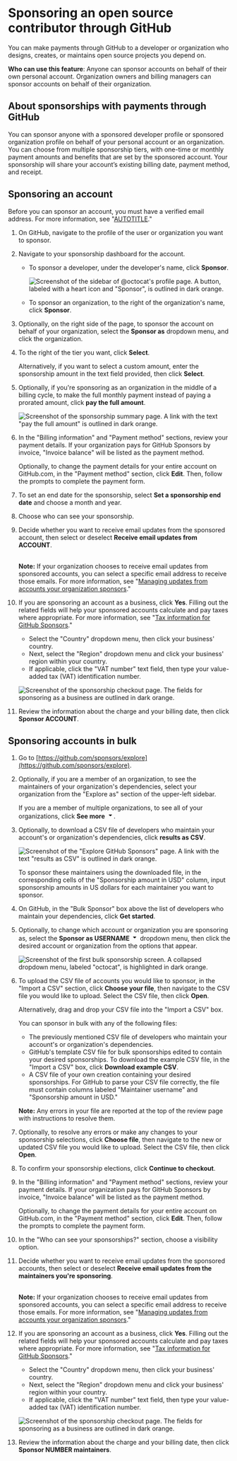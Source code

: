 # Sponsoring an open source contributor through GitHub

You can make payments through GitHub to a developer or organization who designs, creates, or maintains open source projects you depend on.

**Who can use this feature**: Anyone can sponsor accounts on behalf of their own personal account. Organization owners and billing managers can sponsor accounts on behalf of their organization.

## About sponsorships with payments through GitHub

You can sponsor anyone with a sponsored developer profile or sponsored organization profile on behalf of your personal account or an organization. You can choose from multiple sponsorship tiers, with one-time or monthly payment amounts and benefits that are set by the sponsored account. Your sponsorship will share your account’s existing billing date, payment method, and receipt.

## Sponsoring an account

Before you can sponsor an account, you must have a verified email address. For more information, see "[AUTOTITLE](/get-started/signing-up-for-github/verifying-your-email-address)."

1. On GitHub, navigate to the profile of the user or organization you want to sponsor.
1. Navigate to your sponsorship dashboard for the account.
   - To sponsor a developer, under the developer's name, click **Sponsor**.

      ![Screenshot of the sidebar of @octocat's profile page. A button, labeled with a heart icon and "Sponsor", is outlined in dark orange.](/assets/images/help/profile/sponsor-button.png)
   - To sponsor an organization, to the right of the organization's name, click **Sponsor**.
1. Optionally, on the right side of the page, to sponsor the account on behalf of your organization, select the **Sponsor as** dropdown menu, and click the organization.
1. To the right of the tier you want, click **Select**.

   Alternatively, if you want to select a custom amount, enter the sponsorship amount in the text field provided, then click **Select**.
1. Optionally, if you're sponsoring as an organization in the middle of a billing cycle, to make the full monthly payment instead of paying a prorated amount, click **pay the full amount**.

    ![Screenshot of the sponsorship summary page. A link with the text "pay the full amount" is outlined in dark orange.](/assets/images/help/sponsors/pay-full-amount-link.png)
1. In the "Billing information" and "Payment method" sections, review your payment details. If your organization pays for GitHub Sponsors by invoice, "Invoice balance" will be listed as the payment method.

    Optionally, to change the payment details for your entire account on GitHub.com, in the "Payment method" section, click **Edit**. Then, follow the prompts to complete the payment form.
1. To set an end date for the sponsorship, select **Set a sponsorship end date** and choose a month and year.
1. Choose who can see your sponsorship.
1. Decide whether you want to receive email updates from the sponsored account, then select or deselect **Receive email updates from ACCOUNT**.<br><br>

   <div class="ghd-spotlight ghd-spotlight-note border rounded-1 my-3 p-3 f5 color-border-accent-emphasis color-bg-accent">

   **Note:** If your organization chooses to receive email updates from sponsored accounts, you can select a specific email address to receive those emails. For more information, see "[Managing updates from accounts your organization sponsors](/organizations/managing-organization-settings/managing-updates-from-accounts-your-organization-sponsors)."

   </div>

1. If you are sponsoring an account as a business, click **Yes**. Filling out the related fields will help your sponsored accounts calculate and pay taxes where appropriate. For more information, see "[Tax information for GitHub Sponsors](/sponsors/receiving-sponsorships-through-github-sponsors/tax-information-for-github-sponsors#sales-tax)."
   - Select the "Country" dropdown menu, then click your business' country.
   - Next, select the "Region" dropdown menu and click your business' region within your country.
   - If applicable, click the "VAT number" text field, then type your value-added tax (VAT) identification number.

   ![Screenshot of the sponsorship checkout page. The fields for sponsoring as a business are outlined in dark orange.](/assets/images/help/sponsors/bulk-sponsors-business-purchase.png)
1. Review the information about the charge and your billing date, then click **Sponsor ACCOUNT**.

## Sponsoring accounts in bulk

1. Go to [https://github.com/sponsors/explore](https://github.com/sponsors/explore).
1. Optionally, if you are a member of an organization, to see the maintainers of your organization's dependencies, select your organization from the "Explore as" section of the upper-left sidebar.

   If you are a member of multiple organizations, to see all of your organizations, click **See more** <svg version="1.1" width="16" height="16" viewBox="0 0 16 16" class="octicon octicon-triangle-down" aria-label="The downwards-facing triangle icon" role="img"><path d="m4.427 7.427 3.396 3.396a.25.25 0 0 0 .354 0l3.396-3.396A.25.25 0 0 0 11.396 7H4.604a.25.25 0 0 0-.177.427Z"></path></svg>.
1. Optionally, to download a CSV file of developers who maintain your account's or organization's dependencies, click **results as CSV**.

   ![Screenshot of the "Explore GitHub Sponsors" page. A link with the text "results as CSV" is outlined in dark orange.](/assets/images/help/sponsors/download-dependencies-csv.png)

   To sponsor these maintainers using the downloaded file, in the corresponding cells of the "Sponsorship amount in USD" column, input sponsorship amounts in US dollars for each maintainer you want to sponsor.

1. On GitHub, in the "Bulk Sponsor" box above the list of developers who maintain your dependencies, click **Get started**.
1. Optionally, to change which account or organization you are sponsoring as, select the **Sponsor as USERNAME** <svg version="1.1" width="16" height="16" viewBox="0 0 16 16" class="octicon octicon-triangle-down" aria-hidden="true"><path d="m4.427 7.427 3.396 3.396a.25.25 0 0 0 .354 0l3.396-3.396A.25.25 0 0 0 11.396 7H4.604a.25.25 0 0 0-.177.427Z"></path></svg> dropdown menu, then click the desired account or organization from the options that appear.

    ![Screenshot of the first bulk sponsorship screen. A collapsed dropdown menu, labeled "octocat", is highlighted in dark orange.](/assets/images/help/sponsors/bulk-sponsors-sponsor-as-dropdown.png)
1. To upload the CSV file of accounts you would like to sponsor, in the "Import a CSV" section, click **Choose your file**, then navigate to the CSV file you would like to upload. Select the CSV file, then click **Open**.

   Alternatively, drag and drop your CSV file into the "Import a CSV" box.

   You can sponsor in bulk with any of the following files:
    - The previously mentioned CSV file of developers who maintain your account's or organization's dependencies.
    - GitHub's template CSV file for bulk sponsorships edited to contain your desired sponsorships. To download the example CSV file, in the "Import a CSV" box, click **Download example CSV**.
    - A CSV file of your own creation containing your desired sponsorships. For GitHub to parse your CSV file correctly, the file must contain columns labeled "Maintainer username" and "Sponsorship amount in USD."

   <div class="ghd-spotlight ghd-spotlight-note border rounded-1 my-3 p-3 f5 color-border-accent-emphasis color-bg-accent">

   **Note:** Any errors in your file are reported at the top of the review page with instructions to resolve them.

   </div>

1. Optionally, to resolve any errors or make any changes to your sponsorship selections, click **Choose file**, then navigate to the new or updated CSV file you would like to upload. Select the CSV file, then click **Open**.
1. To confirm your sponsorship elections, click **Continue to checkout**.

1. In the "Billing information" and "Payment method" sections, review your payment details. If your organization pays for GitHub Sponsors by invoice, "Invoice balance" will be listed as the payment method.

    Optionally, to change the payment details for your entire account on GitHub.com, in the "Payment method" section, click **Edit**. Then, follow the prompts to complete the payment form.

1. In the "Who can see your sponsorships?" section, choose a visibility option.
1. Decide whether you want to receive email updates from the sponsored accounts, then select or deselect **Receive email updates from the maintainers you're sponsoring**.<br><br>

   <div class="ghd-spotlight ghd-spotlight-note border rounded-1 my-3 p-3 f5 color-border-accent-emphasis color-bg-accent">

   **Note:** If your organization chooses to receive email updates from sponsored accounts, you can select a specific email address to receive those emails. For more information, see "[Managing updates from accounts your organization sponsors](/organizations/managing-organization-settings/managing-updates-from-accounts-your-organization-sponsors)."

   </div>

1. If you are sponsoring an account as a business, click **Yes**. Filling out the related fields will help your sponsored accounts calculate and pay taxes where appropriate. For more information, see "[Tax information for GitHub Sponsors](/sponsors/receiving-sponsorships-through-github-sponsors/tax-information-for-github-sponsors#sales-tax)."
   - Select the "Country" dropdown menu, then click your business' country.
   - Next, select the "Region" dropdown menu and click your business' region within your country.
   - If applicable, click the "VAT number" text field, then type your value-added tax (VAT) identification number.

   ![Screenshot of the sponsorship checkout page. The fields for sponsoring as a business are outlined in dark orange.](/assets/images/help/sponsors/bulk-sponsors-business-purchase.png)

1. Review the information about the charge and your billing date, then click **Sponsor NUMBER maintainers**.
